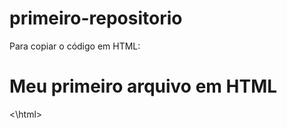 # primeiro-repositorio

Para copiar o código em HTML:

<html>
        <h1> Meu primeiro arquivo em HTML</h1>
<\html>

